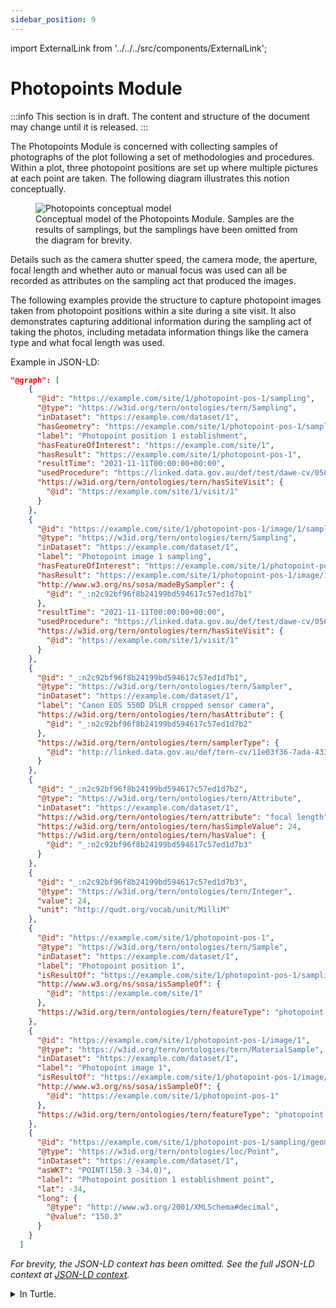 ```yaml
---
sidebar_position: 9
---
```


import ExternalLink from '../../../src/components/ExternalLink';

# Photopoints Module

:::info
This section is in draft. The content and structure of the document may change until it is released.
:::

The Photopoints Module is concerned with collecting samples of photographs of the plot following a set of methodologies and procedures. Within a plot, three photopoint positions are set up where multiple pictures at each point are taken. The following diagram illustrates this notion conceptually.

<figure>
  <img src="https://w3id.org/tern/static/linkeddata-website/dawe-rlp/photopoints-module/conceptual-model.png" alt="Photopoints conceptual model" />
  <figcaption style={{textAlign: "center"}}>Conceptual model of the Photopoints Module. Samples are the results of samplings, but the samplings have been omitted from the diagram for brevity. </figcaption>
</figure>

Details such as the camera shutter speed, the camera mode, the aperture, focal length and whether auto or manual focus was used can all be recorded as attributes on the sampling act that produced the images.

The following examples provide the structure to capture photopoint images taken from photopoint positions within a site during a site visit. It also demonstrates capturing additional information during the sampling act of taking the photos, including metadata information things like the camera type and what focal length was used.

Example in JSON-LD:

```json
"@graph": [
    {
      "@id": "https://example.com/site/1/photopoint-pos-1/sampling",
      "@type": "https://w3id.org/tern/ontologies/tern/Sampling",
      "inDataset": "https://example.com/dataset/1",
      "hasGeometry": "https://example.com/site/1/photopoint-pos-1/sampling/geometry",
      "label": "Photopoint position 1 establishment",
      "hasFeatureOfInterest": "https://example.com/site/1",
      "hasResult": "https://example.com/site/1/photopoint-pos-1",
      "resultTime": "2021-11-11T00:00:00+00:00",
      "usedProcedure": "https://linked.data.gov.au/def/test/dawe-cv/05669173-2fe7-4b70-ba67-2e09fbe87de9",
      "https://w3id.org/tern/ontologies/tern/hasSiteVisit": {
        "@id": "https://example.com/site/1/visit/1"
      }
    },
    {
      "@id": "https://example.com/site/1/photopoint-pos-1/image/1/sampling",
      "@type": "https://w3id.org/tern/ontologies/tern/Sampling",
      "inDataset": "https://example.com/dataset/1",
      "label": "Photopoint image 1 sampling",
      "hasFeatureOfInterest": "https://example.com/site/1/photopoint-pos-1",
      "hasResult": "https://example.com/site/1/photopoint-pos-1/image/1",
      "http://www.w3.org/ns/sosa/madeBySampler": {
        "@id": "_:n2c92bf96f8b24199bd594617c57ed1d7b1"
      },
      "resultTime": "2021-11-11T00:00:00+00:00",
      "usedProcedure": "https://linked.data.gov.au/def/test/dawe-cv/05669173-2fe7-4b70-ba67-2e09fbe87de9",
      "https://w3id.org/tern/ontologies/tern/hasSiteVisit": {
        "@id": "https://example.com/site/1/visit/1"
      }
    },
    {
      "@id": "_:n2c92bf96f8b24199bd594617c57ed1d7b1",
      "@type": "https://w3id.org/tern/ontologies/tern/Sampler",
      "inDataset": "https://example.com/dataset/1",
      "label": "Canon EOS 550D DSLR cropped sensor camera",
      "https://w3id.org/tern/ontologies/tern/hasAttribute": {
        "@id": "_:n2c92bf96f8b24199bd594617c57ed1d7b2"
      },
      "https://w3id.org/tern/ontologies/tern/samplerType": {
        "@id": "http://linked.data.gov.au/def/tern-cv/11e03f36-7ada-4333-88e2-38c9205f2749"
      }
    },
    {
      "@id": "_:n2c92bf96f8b24199bd594617c57ed1d7b2",
      "@type": "https://w3id.org/tern/ontologies/tern/Attribute",
      "inDataset": "https://example.com/dataset/1",
      "https://w3id.org/tern/ontologies/tern/attribute": "focal length",
      "https://w3id.org/tern/ontologies/tern/hasSimpleValue": 24,
      "https://w3id.org/tern/ontologies/tern/hasValue": {
        "@id": "_:n2c92bf96f8b24199bd594617c57ed1d7b3"
      }
    },
    {
      "@id": "_:n2c92bf96f8b24199bd594617c57ed1d7b3",
      "@type": "https://w3id.org/tern/ontologies/tern/Integer",
      "value": 24,
      "unit": "http://qudt.org/vocab/unit/MilliM"
    },
    {
      "@id": "https://example.com/site/1/photopoint-pos-1",
      "@type": "https://w3id.org/tern/ontologies/tern/Sample",
      "inDataset": "https://example.com/dataset/1",
      "label": "Photopoint position 1",
      "isResultOf": "https://example.com/site/1/photopoint-pos-1/sampling",
      "http://www.w3.org/ns/sosa/isSampleOf": {
        "@id": "https://example.com/site/1"
      },
      "https://w3id.org/tern/ontologies/tern/featureType": "photopoint position"
    },
    {
      "@id": "https://example.com/site/1/photopoint-pos-1/image/1",
      "@type": "https://w3id.org/tern/ontologies/tern/MaterialSample",
      "inDataset": "https://example.com/dataset/1",
      "label": "Photopoint image 1",
      "isResultOf": "https://example.com/site/1/photopoint-pos-1/image/1/sampling",
      "http://www.w3.org/ns/sosa/isSampleOf": {
        "@id": "https://example.com/site/1/photopoint-pos-1"
      },
      "https://w3id.org/tern/ontologies/tern/featureType": "photopoint image"
    },
    {
      "@id": "https://example.com/site/1/photopoint-pos-1/sampling/geometry",
      "@type": "https://w3id.org/tern/ontologies/loc/Point",
      "inDataset": "https://example.com/dataset/1",
      "asWKT": "POINT(150.3 -34.0)",
      "label": "Photopoint position 1 establishment point",
      "lat": -34,
      "long": {
        "@type": "http://www.w3.org/2001/XMLSchema#decimal",
        "@value": "150.3"
      }
    }
  ]
```

_For brevity, the JSON-LD context has been omitted. See the full JSON-LD context at [JSON-LD context](/tern-ontology/dev-guide/json-ld-context)._

<details>
    <summary>In Turtle.</summary>

<p>

```
@prefix tern: <https://w3id.org/tern/ontologies/tern/> .
@prefix tern-loc: <https://w3id.org/tern/ontologies/loc/> .
@prefix rdfs: <http://www.w3.org/2000/01/rdf-schema#> .
@prefix dcterms: <http://purl.org/dc/terms/> .
@prefix xsd: <http://www.w3.org/2001/XMLSchema#> .
@prefix geosparql: <http://www.opengis.net/ont/geosparql#> .
@prefix geo: <http://www.w3.org/2003/01/geo/wgs84_pos#> .
@prefix sosa: <http://www.w3.org/ns/sosa/> .
@prefix void: <http://rdfs.org/ns/void#> .
@prefix prov: <http://www.w3.org/ns/prov#> .
@prefix wgs84: <http://www.w3.org/2003/01/geo/wgs84_pos#> .
@prefix rdf: <http://www.w3.org/1999/02/22-rdf-syntax-ns#> .

<https://example.com/site/1/photopoint-pos-1/sampling> a tern:Sampling ;
    rdfs:label "Photopoint position 1 establishment" ;
    sosa:hasFeatureOfInterest <https://example.com/site/1> ;
    sosa:resultTime "2021-11-11T00:00:00Z"^^xsd:dateTime ;
    sosa:usedProcedure <https://linked.data.gov.au/def/test/dawe-cv/05669173-2fe7-4b70-ba67-2e09fbe87de9> ;
    geosparql:hasGeometry <https://example.com/site/1/photopoint-pos-1/sampling/geometry> ;
    tern:hasSiteVisit <https://example.com/site/1/visit/1> ;
    sosa:hasResult <https://example.com/site/1/photopoint-pos-1> ;
    void:inDataset <https://example.com/dataset/1> ;
.

<https://example.com/site/1/photopoint-pos-1/sampling/geometry> a tern-loc:Point ;
    rdfs:label "Photopoint position 1 establishment point" ;
    wgs84:lat -34 ;
    wgs84:long 150.3 ;
    geosparql:asWKT "POINT(150.3 -34.0)"^^geosparql:wktLiteral ;
    void:inDataset <https://example.com/dataset/1> ;
.

<https://example.com/site/1/photopoint-pos-1> a tern:Sample ;
    rdfs:label "Photopoint position 1" ;
    sosa:isResultOf <https://example.com/site/1/photopoint-pos-1/sampling> ;
    sosa:isSampleOf <https://example.com/site/1> ;
    void:inDataset <https://example.com/dataset/1> ;
    tern:featureType "photopoint position" ;
.

<https://example.com/site/1/photopoint-pos-1/image/1/sampling> a tern:Sampling ;
    rdfs:label "Photopoint image 1 sampling" ;
    sosa:hasFeatureOfInterest <https://example.com/site/1/photopoint-pos-1> ;
    sosa:resultTime "2021-11-11T00:00:00Z"^^xsd:dateTime ;
    sosa:usedProcedure <https://linked.data.gov.au/def/test/dawe-cv/05669173-2fe7-4b70-ba67-2e09fbe87de9> ;
    tern:hasSiteVisit <https://example.com/site/1/visit/1> ;
    sosa:hasResult <https://example.com/site/1/photopoint-pos-1/image/1> ;
    void:inDataset <https://example.com/dataset/1> ;
    sosa:madeBySampler [
        a tern:Sampler ;
        rdfs:label "Canon EOS 550D DSLR cropped sensor camera" ;
        tern:samplerType <http://linked.data.gov.au/def/tern-cv/11e03f36-7ada-4333-88e2-38c9205f2749> ;
        void:inDataset <https://example.com/dataset/1> ;
        tern:hasAttribute [
            a tern:Attribute ;
            void:inDataset <https://example.com/dataset/1> ;
            tern:attribute "focal length" ;
            tern:hasSimpleValue 24 ;
            tern:hasValue [
                a tern:Integer ;
                rdf:value 24 ;
                tern:unit <http://qudt.org/vocab/unit/MilliM> ;
            ]
        ] ;
    ] ;
.

<https://example.com/site/1/photopoint-pos-1/image/1> a tern:MaterialSample ;
    rdfs:label "Photopoint image 1" ;
    sosa:isResultOf <https://example.com/site/1/photopoint-pos-1/image/1/sampling> ;
    sosa:isSampleOf <https://example.com/site/1/photopoint-pos-1> ;
    void:inDataset <https://example.com/dataset/1> ;
    tern:featureType "photopoint image" ;
.
```

</p>
    
</details>
